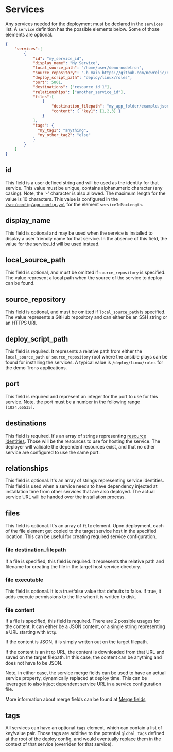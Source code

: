 # Services

Any services needed for the deployment must be declared in the `services` list.
A `service` definition has the possible elements below. Some of those elements are optional.

```json
{
    "services":[
        {
            "id": "my_service_id",
            "display_name": "My Service",
            "local_source_path": "/home/user/demo-nodetron",
            "source_repository": "-b main https://github.com/newrelic/demo-nodetron.git",
            "deploy_script_path": "deploy/linux/roles",
            "port": 5001,
            "destinations": ["resource_id_1"],
            "relationships": ["another_service_id"],
            "files":[
                {
                    "destination_filepath": "my_app_folder/example.json",
                    "content": { "key1": [1,2,3] }
                }
            ],
            "tags": {
              "my_tag1": "anything",
              "my_other_tag2": "else"
            }
        }
    ]
}
```

## id

This field is a user defined string and will be used as the identity for that service.
This value must be unique, contains alphanumeric character (any casing). Note, the '-' character is also allowed.
The maximum length for the value is 10 characters. This value is configured in the [`/src/config/app_config.yml`](/src/config/app_config.yml) for the element `serviceIdMaxLength`.

## display_name

This field is optional and may be used when the service is installed to display a user friendly name for that service. In the absence of this field, the value for the service_id will be used instead.

## local_source_path

This field is optional, and must be omitted if `source_repository` is specified. The value represent a local path when the source of the service to deploy can be found.

## source_repository

This field is optional, and must be omitted if `local_source_path` is specified. The value represents a GitHub repository and can either be an SSH string or an HTTPS URI.

## deploy_script_path

This field is required. It represents a relative path from either the `local_source_path` or `source_repository` root where the ansible plays can be found for installing the services. A typical value is `/deploy/linux/roles` for the demo Trons applications.

## port

This field is required and represent an integer for the port to use for this service. Note, the port must be a number in the following range `[1024,65535]`.

## destinations

This field is required. It's an array of strings representing [resource identities](/documentation/deploy_config/resources/README.md). Those will be the resources to use for hosting the service.
The deployer will validate the dependent resources exist, and that no other service are configured to use the same port.

## relationships

This field is optional. It's an array of strings representing service identities.
This field is used when a service needs to have dependency injected at installation time from other services that are also deployed. The actual service URL will be handed over the installation process.

## files

This field is optional. It's an array of `file` element. Upon deployment, each of the file element get copied to the target service host in the specified location. This can be useful for creating required service configuration.

### file destination_filepath

If a file is specified, this field is required. It represents the relative path and filename for creating the file in the target host service directory.

### file executable

This field is optional. It is a true/false value that defaults to false. If true, it adds execute permissions to the file when it is written to disk.

### file content

If a file is specified, this field is required.
There are 2 possible usages for the content. It can either be a JSON content, or a single string representing a URL starting with `http`.

If the content is JSON, it is simply written out on the target filepath.

If the content is an `http` URL, the content is downloaded from that URL and saved on the target filepath. In this case, the content can be anything and does not have to be JSON.

Note, in either case, the service merge fields can be used to have an actual service property, dynamically replaced at deploy time. This can be leveraged to also inject dependent service URL in a service configuration file.

More information about merge fields can be found at [Merge fields](../merge_fields/README.md)

## tags

All services can have an optional `tags` element, which can contain a list of key/value pair. Those tags are additive to the potential `global_tags` defined at the root of the deploy config, and would eventually replace them in the context of that service (overriden for that service).
